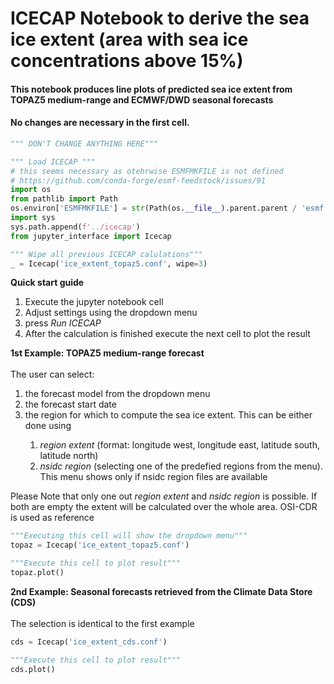<!-- #region -->
# ICECAP Notebook to derive the sea ice extent (area with sea ice concentrations above 15%)


#### This notebook produces line plots of predicted sea ice extent from TOPAZ5 medium-range and ECMWF/DWD seasonal forecasts
<!-- #endregion -->

<div class="alert alert-block alert-danger"> 
    
#### No changes are necessary in the first cell. 
</div>

```python
""" DON'T CHANGE ANYTHING HERE"""

""" Load ICECAP """
# this seems necessary as otehrwise ESMFMKFILE is not defined 
# https://github.com/conda-forge/esmf-feedstock/issues/91
import os
from pathlib import Path
os.environ['ESMFMKFILE'] = str(Path(os.__file__).parent.parent / 'esmf.mk')
import sys
sys.path.append(f'../icecap')
from jupyter_interface import Icecap

""" Wipe all previous ICECAP calulations"""
_ = Icecap('ice_extent_topaz5.conf', wipe=3)
```

<div class="alert alert-block alert-info"> <b>Quick start guide </b> 
<ol>
<li>Execute the jupyter notebook cell</li>
<li>Adjust settings using the dropdown menu</li>
<li>press <i>Run ICECAP</i> </li> 
<li>After the calculation is finished execute the next cell to plot the result </li> 
</ol>

</div>

<div class="alert alert-block alert-success"> <b>1st Example: TOPAZ5 medium-range forecast </b><br>

<br>
The user can select: 
<ol>
<li>the forecast model from the dropdown menu</li>
<li>the forecast start date</li>
<li>the region for which to compute the sea ice extent. This can be either done using </li>
    <ol>
        <li> <i>region extent</i> (format: longitude west, longitude east, latitude south, latitude north) </li>
        <li> <i>nsidc region</i> (selecting one of the predefied regions from the menu). This menu shows only if nsidc region files are available </li>
    </ol>
</ol>

Please Note that only one out <i>region extent</i> and <i>nsidc region</i> is possible. If both are empty the extent will be calculated over the whole area. OSI-CDR is used as reference
</div>

```python
"""Executing this cell will show the dropdown menu"""
topaz = Icecap('ice_extent_topaz5.conf')
```

```python
"""Execute this cell to plot result"""
topaz.plot()
```

<div class="alert alert-block alert-success"> <b>2nd Example: Seasonal forecasts retrieved from the Climate Data Store (CDS) </b><br>

<br>
The selection is identical to the first example

```python
cds = Icecap('ice_extent_cds.conf')
```

```python
"""Execute this cell to plot result"""
cds.plot()
```

```python

```
